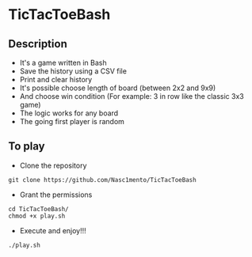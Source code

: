 # TicTacToeBash


## Description
- It's a game written in Bash
- Save the history using a CSV file
- Print and clear history
- It's possible choose length of board (between 2x2 and 9x9)
- And choose win condition (For example: 3 in row like the classic 3x3 game)
- The logic works for any board
- The going first player is random





## To play
- Clone the repository
```
git clone https://github.com/Nasc1mento/TicTacToeBash
```
- Grant the permissions
```
cd TicTacToeBash/
chmod +x play.sh
```
- Execute and enjoy!!!
```
./play.sh
```

